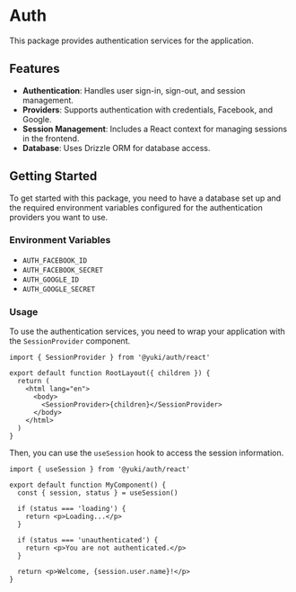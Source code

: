 # Auth

This package provides authentication services for the application.

## Features

- **Authentication**: Handles user sign-in, sign-out, and session management.
- **Providers**: Supports authentication with credentials, Facebook, and Google.
- **Session Management**: Includes a React context for managing sessions in the frontend.
- **Database**: Uses Drizzle ORM for database access.

## Getting Started

To get started with this package, you need to have a database set up and the required environment variables configured for the authentication providers you want to use.

### Environment Variables

- `AUTH_FACEBOOK_ID`
- `AUTH_FACEBOOK_SECRET`
- `AUTH_GOOGLE_ID`
- `AUTH_GOOGLE_SECRET`

### Usage

To use the authentication services, you need to wrap your application with the `SessionProvider` component.

```tsx
import { SessionProvider } from '@yuki/auth/react'

export default function RootLayout({ children }) {
  return (
    <html lang="en">
      <body>
        <SessionProvider>{children}</SessionProvider>
      </body>
    </html>
  )
}
```

Then, you can use the `useSession` hook to access the session information.

```tsx
import { useSession } from '@yuki/auth/react'

export default function MyComponent() {
  const { session, status } = useSession()

  if (status === 'loading') {
    return <p>Loading...</p>
  }

  if (status === 'unauthenticated') {
    return <p>You are not authenticated.</p>
  }

  return <p>Welcome, {session.user.name}!</p>
}
```
